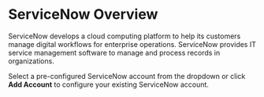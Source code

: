 # ServiceNow Overview

ServiceNow develops a cloud computing platform to help its customers manage digital workflows for enterprise operations. ServiceNow provides IT service management software to manage and process records in organizations.

Select a pre-configured ServiceNow account from the dropdown or click **Add Account** to configure your existing ServiceNow account.

